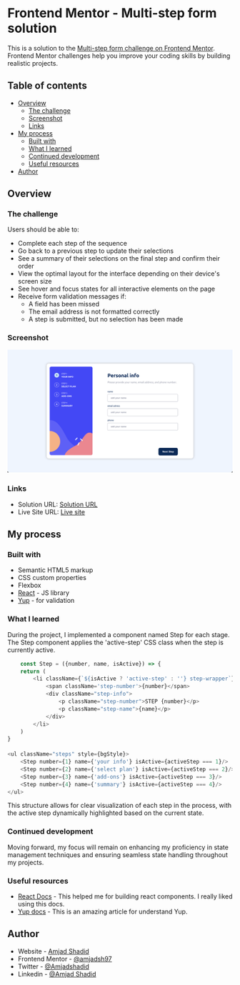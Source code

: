 # Frontend Mentor - Multi-step form solution

This is a solution to the [Multi-step form challenge on Frontend Mentor](https://www.frontendmentor.io/challenges/multistep-form-YVAnSdqQBJ). Frontend Mentor challenges help you improve your coding skills by building realistic projects.

## Table of contents

- [Overview](#overview)
    - [The challenge](#the-challenge)
    - [Screenshot](#screenshot)
    - [Links](#links)
- [My process](#my-process)
    - [Built with](#built-with)
    - [What I learned](#what-i-learned)
    - [Continued development](#continued-development)
    - [Useful resources](#useful-resources)
- [Author](#author)

## Overview

### The challenge

Users should be able to:

- Complete each step of the sequence
- Go back to a previous step to update their selections
- See a summary of their selections on the final step and confirm their order
- View the optimal layout for the interface depending on their device's screen size
- See hover and focus states for all interactive elements on the page
- Receive form validation messages if:
    - A field has been missed
    - The email address is not formatted correctly
    - A step is submitted, but no selection has been made

### Screenshot

![](./multi-step.png)

### Links

- Solution URL: [Solution URL](https://github.com/amjadsh97/form-stepper)
- Live Site URL: [Live site](https://form-stepper-theta.vercel.app/)

## My process

### Built with

- Semantic HTML5 markup
- CSS custom properties
- Flexbox
- [React](https://reactjs.org/) - JS library
- [Yup](https://www.npmjs.com/package/yup) - for validation

### What I learned

During the project, I implemented a component named Step for each stage. The Step component applies the 'active-step' CSS class when the step is currently active.
```js
	const Step = ({number, name, isActive}) => {
	return (
		<li className={`${isActive ? 'active-step' : ''} step-wrapper`}>
			<span className='step-number'>{number}</span>
			<div className="step-info">
				<p className="step-number">STEP {number}</p>
				<p className="step-name">{name}</p>
			</div>
		</li>
	)
}

<ul className="steps" style={bgStyle}>
	<Step number={1} name={'your info'} isActive={activeStep === 1}/>
	<Step number={2} name={'select plan'} isActive={activeStep === 2}/>
	<Step number={3} name={'add-ons'} isActive={activeStep === 3}/>
	<Step number={4} name={'summary'} isActive={activeStep === 4}/>
</ul>

```
This structure allows for clear visualization of each step in the process, with the active step dynamically highlighted based on the current state.


### Continued development

Moving forward, my focus will remain on enhancing my proficiency in state management techniques and ensuring seamless state handling throughout my projects.

### Useful resources

- [React Docs](https://react.dev/) - This helped me for building react components. I really liked using this docs.
- [Yup docs](https://github.com/jquense/yup) - This is an amazing article for understand Yup.

## Author

- Website - [Amjad Shadid](https://amjadshadid.vercel.app/)
- Frontend Mentor - [@amjadsh97](https://www.frontendmentor.io/profile/amjadsh97)
- Twitter - [@Amjadshadid](https://twitter.com/Amjadshadid)
- Linkedin - [@Amjad Shadid](https://www.linkedin.com/in/amjad-shadid-134355134/)